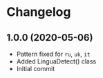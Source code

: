 Changelog
=========

## 1.0.0 (2020-05-06)
 * Pattern fixed for `ru`, `uk`, `it`
 * Added LinguaDetect() class
 * Initial commit